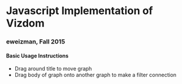 # Javascript Implementation of Vizdom
### eweizman, Fall 2015

#### Basic Usage Instructions
* Drag around title to move graph
* Drag body of graph onto another graph to make a filter connection